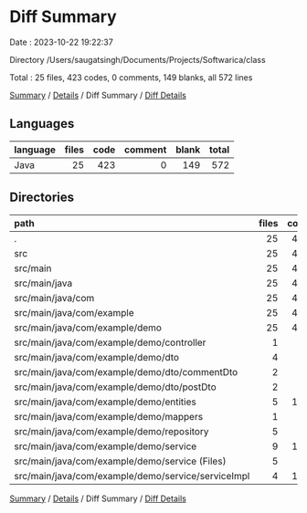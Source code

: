 # Diff Summary

Date : 2023-10-22 19:22:37

Directory /Users/saugatsingh/Documents/Projects/Softwarica/class

Total : 25 files,  423 codes, 0 comments, 149 blanks, all 572 lines

[Summary](results.md) / [Details](details.md) / Diff Summary / [Diff Details](diff-details.md)

## Languages
| language | files | code | comment | blank | total |
| :--- | ---: | ---: | ---: | ---: | ---: |
| Java | 25 | 423 | 0 | 149 | 572 |

## Directories
| path | files | code | comment | blank | total |
| :--- | ---: | ---: | ---: | ---: | ---: |
| . | 25 | 423 | 0 | 149 | 572 |
| src | 25 | 423 | 0 | 149 | 572 |
| src/main | 25 | 423 | 0 | 149 | 572 |
| src/main/java | 25 | 423 | 0 | 149 | 572 |
| src/main/java/com | 25 | 423 | 0 | 149 | 572 |
| src/main/java/com/example | 25 | 423 | 0 | 149 | 572 |
| src/main/java/com/example/demo | 25 | 423 | 0 | 149 | 572 |
| src/main/java/com/example/demo/controller | 1 | 22 | 0 | 7 | 29 |
| src/main/java/com/example/demo/dto | 4 | 72 | 0 | 25 | 97 |
| src/main/java/com/example/demo/dto/commentDto | 2 | 26 | 0 | 10 | 36 |
| src/main/java/com/example/demo/dto/postDto | 2 | 46 | 0 | 15 | 61 |
| src/main/java/com/example/demo/entities | 5 | 111 | 0 | 36 | 147 |
| src/main/java/com/example/demo/mappers | 1 | 14 | 0 | 8 | 22 |
| src/main/java/com/example/demo/repository | 5 | 24 | 0 | 19 | 43 |
| src/main/java/com/example/demo/service | 9 | 180 | 0 | 54 | 234 |
| src/main/java/com/example/demo/service (Files) | 5 | 47 | 0 | 17 | 64 |
| src/main/java/com/example/demo/service/serviceImpl | 4 | 133 | 0 | 37 | 170 |

[Summary](results.md) / [Details](details.md) / Diff Summary / [Diff Details](diff-details.md)